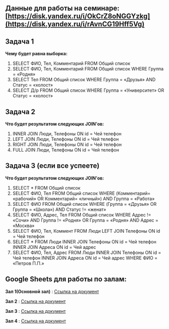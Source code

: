 ## Данные для работы на семинаре: [https://disk.yandex.ru/i/OkCrZ8oNGGYzkg](https://disk.yandex.ru/i/rAvnCG19Hff5Vg)



## Задача 1
**Чему будет равна выборка:**

1. SELECT ФИО, Тел, Комментарий FROM Общий список
2. SELECT ФИО, Тел, Комментарий FROM Общий список WHERE 
Группа = «Родня»
3. SELECT Тел FROM Общий список WHERE Группа = «Друзья» 
AND Статус = «холост»
4. SELECT Д/р FROM Общий список WHERE Группа = «Университет» 
OR Статус = «холост»


## Задача 2

**Что будет результатом следующих JOIN’ов:**

1. INNER JOIN Люди, Телефоны ON id = Чей телефон
2. LEFT JOIN Люди, Телефоны ON id = Чей телефон
3. RIGHT JOIN Люди, Телефоны ON id = Чей телефон
4. FULL JOIN Люди, Телефоны ON id = Чей телефон



## Задача 3 (если все успеете)


**Что будет результатом следующих JOIN’ов:**


1. SELECT * FROM Общий список
2. SELECT ФИО, Тел FROM Общий список WHERE (Комментарий= «рабочий» OR Комментарий= «личный») AND Группа = «Работа»
3. SELECT ФИО FROM Общий список WHERE (Группа = «Друзья» OR Группа = «Школа») AND Статус != «женат»
4. SELECT ФИО, Адрес, Тел FROM Общий список WHERE Адрес != «Сочи» AND Группа != «Родня» OR Группа = «Родня» AND Адрес = «Москва»
5. SELECT ФИО, Тел, Коммент FROM Люди LEFT JOIN Телефоны ON id = Чей телефон
6. SELECT * FROM Люди INNER JOIN Телефоны ON id = Чей телефон INNER JOIN Адреса ON id = Чей адрес
7. SELECT ФИО, Тел, Адрес FROM Люди INNER JOIN Телефоны ON id = Чей телефон INNER JOIN Адреса ON id = Чей адрес WHERE ФИО = «Петров П.П.»

## Google Sheets для работы по залам:
**Зал 1(Основной зал)** : [Ссылка на документ](https://docs.google.com/spreadsheets/d/17qyyi52Sfig6IjJceZzCuwCrwQL2mEIIfZz2E7aErws/edit?usp=sharing)

**Зал 2** : [Ссылка на документ](https://docs.google.com/spreadsheets/d/1aXT6bLoKz_IXhsGQs-1SDWAJZoKa9PWH6WgSGYT94E4/edit?usp=sharing)

**Зал 3** : [Ссылка на документ](https://docs.google.com/spreadsheets/d/1Ow-nREdv2JBt5BnH92udDvrHhxuWj3NhlhBTD3PPF6I/edit?usp=sharing)

**Зал 4** : [Ссылка на документ](https://docs.google.com/spreadsheets/d/1kDlXciV32ZbUvEqFJf_HCY-4ZbQrGIJzm_JZDqV0HdI/edit?usp=sharing)
